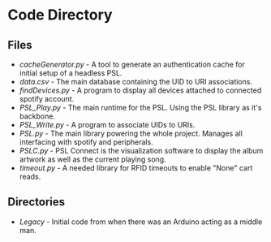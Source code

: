 # Code Directory

## Files

- *cacheGenerator.py* - A tool to generate an authentication cache for initial setup of a headless PSL.
- *data.csv* - The main database containing the UID to URI associations.
- *findDevices.py* - A program to display all devices attached to connected spotify account.
- *PSL_Play.py* - The main runtime for the PSL. Using the PSL library as it's backbone.
- *PSL_Write.py* - A program to associate UIDs to URIs.
- *PSL.py* - The main library powering the whole project. Manages all interfacing with spotify and peripherals.
- *PSLC.py* - PSL Connect is the visualization software to display the album artwork as well as the current playing song.
- *timeout.py* - A needed library for RFID timeouts to enable "None" cart reads.

## Directories

- *Legacy* - Initial code from when there was an Arduino acting as a middle man.